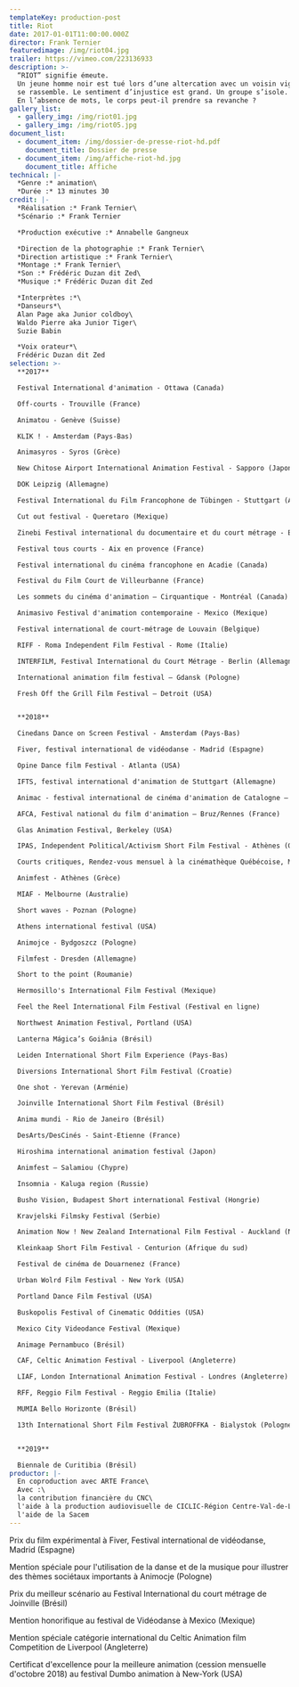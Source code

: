 ```yaml
---
templateKey: production-post
title: Riot
date: 2017-01-01T11:00:00.000Z
director: Frank Ternier
featuredimage: /img/riot04.jpg
trailer: https://vimeo.com/223136933
description: >-
  “RIOT” signifie émeute.
  Un jeune homme noir est tué lors d’une altercation avec un voisin vigilant et la police. Une foule indignée
  se rassemble. Le sentiment d’injustice est grand. Un groupe s’isole. L’émotion engendre l’émeute… 
  En l’absence de mots, le corps peut-il prendre sa revanche ?
gallery_list:
  - gallery_img: /img/riot01.jpg
  - gallery_img: /img/riot05.jpg
document_list:
  - document_item: /img/dossier-de-presse-riot-hd.pdf
    document_title: Dossier de presse
  - document_item: /img/affiche-riot-hd.jpg
    document_title: Affiche
technical: |-
  *Genre :* animation\
  *Durée :* 13 minutes 30
credit: |-
  *Réalisation :* Frank Ternier\
  *Scénario :* Frank Ternier

  *Production exécutive :* Annabelle Gangneux

  *Direction de la photographie :* Frank Ternier\
  *Direction artistique :* Frank Ternier\
  *Montage :* Frank Ternier\
  *Son :* Frédéric Duzan dit Zed\
  *Musique :* Frédéric Duzan dit Zed

  *Interprètes :*\
  *Danseurs*\
  Alan Page aka Junior coldboy\
  Waldo Pierre aka Junior Tiger\
  Suzie Babin

  *Voix orateur*\
  Frédéric Duzan dit Zed
selection: >-
  **2017**

  Festival International d'animation - Ottawa (Canada)

  Off-courts - Trouville (France)

  Animatou - Genève (Suisse)

  KLIK ! - Amsterdam (Pays-Bas)

  Animasyros - Syros (Grèce)

  New Chitose Airport International Animation Festival - Sapporo (Japon)

  DOK Leipzig (Allemagne)

  Festival International du Film Francophone de Tübingen - Stuttgart (Allemagne)

  Cut out festival - Queretaro (Mexique)

  Zinebi Festival international du documentaire et du court métrage - Bilbao (Espagne)

  Festival tous courts - Aix en provence (France)

  Festival international du cinéma francophone en Acadie (Canada)

  Festival du Film Court de Villeurbanne (France)

  Les sommets du cinéma d'animation – Cirquantique - Montréal (Canada)

  Animasivo Festival d'animation contemporaine - Mexico (Mexique)

  Festival international de court-métrage de Louvain (Belgique)

  RIFF - Roma Independent Film Festival - Rome (Italie)

  INTERFILM, Festival International du Court Métrage - Berlin (Allemagne)

  International animation film festival – Gdansk (Pologne)

  Fresh Off the Grill Film Festival – Detroit (USA)


  **2018**

  Cinedans Dance on Screen Festival - Amsterdam (Pays-Bas)

  Fiver, festival international de vidéodanse - Madrid (Espagne)

  Opine Dance film Festival - Atlanta (USA)

  IFTS, festival international d'animation de Stuttgart (Allemagne)

  Animac - festival international de cinéma d'animation de Catalogne – Barcelone (Espagne)

  AFCA, Festival national du film d'animation – Bruz/Rennes (France)

  Glas Animation Festival, Berkeley (USA)

  IPAS, Independent Political/Activism Short Film Festival - Athènes (Grèce)

  Courts critiques, Rendez-vous mensuel à la cinémathèque Québécoise, Montréal (Canada)

  Animfest - Athènes (Grèce)

  MIAF - Melbourne (Australie)

  Short waves - Poznan (Pologne)

  Athens international festival (USA)

  Animojce - Bydgoszcz (Pologne)

  Filmfest - Dresden (Allemagne)

  Short to the point (Roumanie)

  Hermosillo's International Film Festival (Mexique)

  Feel the Reel International Film Festival (Festival en ligne)

  Northwest Animation Festival, Portland (USA)

  Lanterna Mágica’s Goiânia (Brésil)

  Leiden International Short Film Experience (Pays-Bas)

  Diversions International Short Film Festival (Croatie)

  One shot - Yerevan (Arménie)

  Joinville International Short Film Festival (Brésil)

  Anima mundi - Rio de Janeiro (Brésil)

  DesArts/DesCinés - Saint-Etienne (France)

  Hiroshima international animation festival (Japon)

  Animfest – Salamiou (Chypre)

  Insomnia - Kaluga region (Russie)

  Busho Vision, Budapest Short international Festival (Hongrie)

  Kravjelski Filmsky Festival (Serbie)

  Animation Now ! New Zealand International Film Festival - Auckland (Nouvelle-Zélande)

  Kleinkaap Short Film Festival - Centurion (Afrique du sud)

  Festival de cinéma de Douarnenez (France)

  Urban Wolrd Film Festival - New York (USA)

  Portland Dance Film Festival (USA)

  Buskopolis Festival of Cinematic Oddities (USA)

  Mexico City Videodance Festival (Mexique)

  Animage Pernambuco (Brésil)

  CAF, Celtic Animation Festival - Liverpool (Angleterre)

  LIAF, London International Animation Festival - Londres (Angleterre)

  RFF, Reggio Film Festival - Reggio Emilia (Italie)

  MUMIA Bello Horizonte (Brésil)

  13th International Short Film Festival ŻUBROFFKA - Bialystok (Pologne)


  **2019**

  Biennale de Curitibia (Brésil)
productor: |-
  En coproduction avec ARTE France\
  Avec :\
  la contribution financière du CNC\
  l'aide à la production audiovisuelle de CICLIC-Région Centre-Val-de-Loire\
  l'aide de la Sacem
---
```

Prix du film expérimental à Fiver, Festival international de vidéodanse, Madrid (Espagne)

Mention spéciale pour l'utilisation de la danse et de la musique pour illustrer des thèmes
sociétaux importants à Animocje (Pologne)

Prix du meilleur scénario au Festival International du court métrage de Joinville (Brésil)

Mention honorifique au festival de Vidéodanse à Mexico (Mexique)

Mention spéciale catégorie international du Celtic Animation film Competition de Liverpool
(Angleterre)

Certificat d'excellence pour la meilleure animation (cession mensuelle d'octobre 2018) au festival Dumbo animation à New-York (USA)